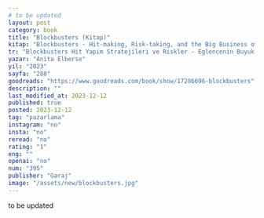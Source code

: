 ```yaml
---
# to be updated
layout: post
category: book
title: "Blockbusters (Kitap)"
kitap: "Blockbusters - Hit-making, Risk-taking, and the Big Business of Entertainment"
tr: "Blockbusters Hit Yapim Stratejileri ve Riskler - Eglencenin Buyuk Ekonomisi"
yazar: "Anita Elberse"
yil: "2023"
sayfa: "288"
goodreads: "https://www.goodreads.com/book/show/17286696-blockbusters"
description: ""
last_modified_at: 2023-12-12
published: true
posted: 2023-12-12
tag: "pazarlama"
instagram: "no"
insta: "no"
reread: "no"
rating: "1"
eng: ""
openai: "no"
num: "395"
publisher: "Garaj"
image: "/assets/new/blockbusters.jpg"
---
```


to be updated
